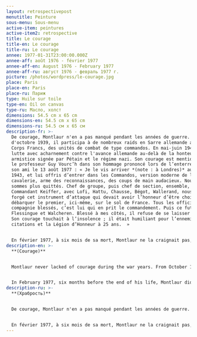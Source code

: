 ```yaml
---
layout: retrospectivepost
menutitle: Peinture
sous-menu: Sous-menu
active-item: peintures
active-item2: retrospective
title: Le courage
title-en: Le courage
title-ru: Le courage
annee: 1977-01-31T23:00:00.000Z
annee-aff: août 1976 - février 1977
annee-aff-en: August 1976 - February 1977
annee-aff-ru: август 1976 - февраль 1977 г.
picture: /photos/wordpress/le-courage.jpg
place: Paris
place-en: Paris
place-ru: Париж
type: Huile sur toile
type-en: Oil on canvas
type-ru: Масло, холст
dimensions: 54.5 cm x 65 cm
dimensions-en: 54.5 cm x 65 cm
dimensions-ru: 54.5 см x 65 см
description-fr: >-
  De courage, Montlaur n'en a pas manqué pendant les années de guerre. À partir
  d'octobre 1939, il participa à de nombreux raids en Sarre allemande avec les
  Corps Francs, des unités de combat de type commandos. En mai-juin 1940, il
  lutte avec acharnement contre l'avance allemande au-delà de la honteuse
  armistice signée par Pétain et le régime nazi. Son courage est mentionné par
  le professeur Guy Vourc’h dans son hommage prononcé lors de l’enterrement de
  son ami le 13 août 1977 : « Je le vis arriver *(note : à Londres)* au début de
  1943, et lui offris d’entrer dans les Commandos, version moderne de la
  cavalerie, arme des reconnaissances, des coups de main audacieux. Nous ne nous
  sommes plus quittés. Chef de groupe, puis chef de section, ensemble, avec le
  Commandant Keiffer, avec Lofi, Hattu, Chausse, Bégot, Wallerand, nous avons
  forgé cet instrument d’attaque qui devait avoir l’honneur d’être choisi pour
  débarquer le premier, ici-même, sur le sol de France. Tous les officiers de ma
  compagnie blessés, c’est lui qui en prit le commandement. Puis ce fut
  Flessingue et Walcheren. Blessé à mes côtés, il refuse de se laisser évacuer.
  Son courage touchait à l’insolence ; il était humiliant pour l’ennemi : sept
  citations et la Légion d’Honneur à 25 ans.  »


  En février 1977, à six mois de sa mort, Montlaur ne la craignait pas, celle-là, si proche de lui depuis si longtemps.
description-en: >-
  **(Courage)**


  Montlaur never lacked of courage during the war years. From October 1939, he fought with the "Corps Francs" - commando-type units - and carried-out numerous raids in the Saar region, on the other side of the German border. In May-June 1940, he fought fiercely against the German troops that were storming into France, he fought well after the shameful armistice signed by Pétain and the Nazi regime. His courage is mentioned by Professor Guy Vourc’h in his tribute to his friend at his funeral on August 13, 1977: “I saw him when he arrived early 1943 *(note: in London)*. I offered him the chance to join the Commandos which were the modern equivalent of cavalry, an arm used for reconnaissance and lightly armed bold raids. From that time onward, we were always together. First as group leaders, then as section leaders, training together with Commandant Kieffer, Lofi, Hattu, Chausse, Bégot, and Wallerand, we built up together an instrument of attack, which had the honor of being chosen as first to land, here, on our native soil of France. When all the officers of my company were wounded, it was Guy de Montlaur who took over in command. Later, at Flushing and Walcheren, wounded as he was near me, he refused to be evacuated. His courage was close to insolence; he was not just fighting but humiliating the enemy: by the age of 25 he had received seven citations for valor in battle and the French Légion d’Honneur.”


  In February 1977, six months before the end of his life, Montlaur did not fear death which had been his intimate companion for so many years.
description-ru: >-
  **(Храбрость)**


  De courage, Montlaur n'en a pas manqué pendant les années de guerre. À partir d'octobre 1939, il participa à de nombreux raids en Sarre allemande avec les Corps Francs, des unités de combat de type commandos. En mai-juin 1940, il lutte avec acharnement contre l'avance allemande au-delà de la honteuse armistice signée par Pétain et le régime nazi. Son courage est mentionné par le professeur Guy Vourc’h dans son hommage prononcé lors de l’enterrement de son ami le 13 août 1977 : «Я увиделся с ним в начале 1943 года *(примечание: в лондон)* и предложил ему присоединиться к Британским коммандос, бывшими тогда современным аналогом кавалерии, вооруженными, как разведка, для быстрых вылазок. С этого времени мы практически всегда были вместе. Сначала как командиры отделений, затем взводов, оттачивая военное мастерство бок о бок с Кифером, Лофи, Атту, Шоссом, Бего, Валлераном, мы превратили наши подразделения в настоящее орудие атаки, и были удостоены высокой чести первыми высадиться на родную землю Франции. Когда все офицеры нашего подразделения были ранены, именно Ги де Монлор взял командование на себя. А позже, раненный под Флиссингеном на Валхерене, он отказался покинуть поле боя. Его отвага была сродни вызову, он не просто сражался, он унижал своим презрением врага. Он был удостоен семи упоминаний в числе особо отличившихся и получил Орден Почетного легиона в возрасте 25 лет».


  En février 1977, à six mois de sa mort, Montlaur ne la craignait pas, celle-là, si proche de lui depuis si longtemps.
---
```

